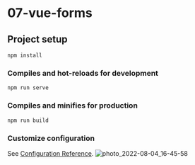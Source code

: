 # 07-vue-forms

## Project setup
```
npm install
```

### Compiles and hot-reloads for development
```
npm run serve
```

### Compiles and minifies for production
```
npm run build
```

### Customize configuration
See [Configuration Reference](https://cli.vuejs.org/config/).
![photo_2022-08-04_16-45-58](https://user-images.githubusercontent.com/91363364/182839356-580714fc-ecfb-4a0c-b8fb-29c11ecc6793.jpg)
